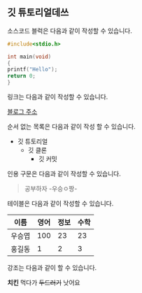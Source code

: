## 깃 튜토리얼데쓰


소스코드 블럭은 다음과 같이 작성할 수 있습니다.

```c
#include<stdio.h>

int main(void)
{
printf("Hello");
return 0;
}


```
링크는 다음과 같이 작성할 수 있습니다.

[블로그 주소](https://naver.com)

순서 없는 목록은 다음과 같이 작성 할 수 있습니다.

* 깃 튜토리얼
  * 깃 클론
     * 깃 커밋
           
          
인용 구문은 다음과 같이 작성할 수 있습니다.
> 공부하자 -우승ㅇ짱-

테이블은 다음과 같이 작성할 수 있습니다.

이름|영어|정보|수학
---|---|---|---| 
우승엽|100|23|23|
홍길동|1|2|3|4|

강조는 다음과 같이 할 수 있습니다.

**치킨** 먹다가 ~~두드러기~~ 낫어요
